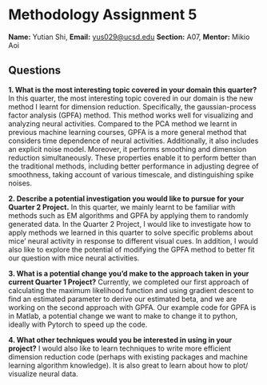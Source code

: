 # Methodology Assignment 5

**Name:** Yutian Shi, **Email:** yus029@ucsd.edu
**Section:** A07, **Mentor:** Mikio Aoi

## Questions

**1. What is the most interesting topic covered in your domain this quarter?**
In this quarter, the most interesting topic covered in our domain is the new method I learnt for dimension reduction. Specifically, the gaussian-process factor analysis (GPFA)  method. This method works well for visualizing and analyzing neural activities. Compared to the PCA method we learnt in previous machine learning courses, GPFA is a more general method that considers time dependence of neural activities. Additionally, it also includes an explicit noise model. Moreover, it performs smoothing and dimension reduction simultaneously. These properties enable it to perform better than the traditional methods, including better performance in adjusting degree of smoothness, taking account of various timescale, and distinguishing spike noises.

**2. Describe a potential investigation you would like to pursue for your Quarter 2 Project.**
In this quarter, we mainly learnt to be familiar with methods such as EM algorithms and GPFA by applying them to randomly generated data. In the Quarter 2 Project, I would like to investigate how to apply methods we learned in this quarter to solve specific problems about mice’ neural activity in response to different visual cues. In addition, I would also like to explore the potential of modifying the GPFA method to better fit our question with mice neural activities.

**3. What is a potential change you’d make to the approach taken in your current Quarter 1 Project?**
Currently, we completed our first approach of calculating the maximum likelihood function and using gradient descent to find an estimated parameter to derive our estimated beta, and we are working on the second approach with GPFA. Our example code for GPFA is in Matlab, a potential change we want to make to change it to python, ideally with Pytorch to speed up the code.

**4. What other techniques would you be interested in using in your project?**
I would also like to learn techniques to write more efficient dimension reduction code (perhaps with existing packages and machine learning algorithm knowledge). It is also great to learn about how to plot/ visualize neural data. 
